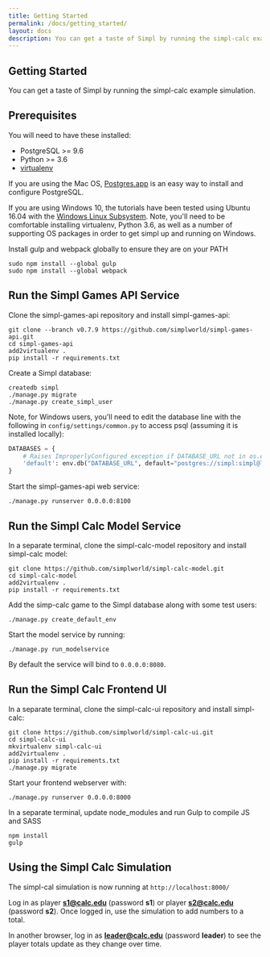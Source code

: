 ```yaml
---
title: Getting Started
permalink: /docs/getting_started/
layout: docs
description: You can get a taste of Simpl by running the simpl-calc example simulation.
---
```


## Getting Started

You can get a taste of Simpl by running the simpl-calc example simulation.

## Prerequisites

You will need to have these installed:
   * PostgreSQL >= 9.6
   * Python >= 3.6
   * [virtualenv](https://virtualenv.pypa.io/en/stable/)

If you are using the Mac OS, [Postgres.app](https://postgresapp.com) is an easy way to install and configure PostgreSQL.

If you are using Windows 10, the tutorials have been tested using Ubuntu 16.04 with the [Windows Linux Subsystem](https://docs.microsoft.com/en-us/windows/wsl/install-win10).  Note, you'll need to be comfortable installing virtualenv, Python 3.6, as well as a number of supporting OS packages in order to get simpl up and running on Windows.  

Install gulp and webpack globally to ensure they are on your PATH

```shell
sudo npm install --global gulp
sudo npm install --global webpack
```

## Run the Simpl Games API Service

Clone the simpl-games-api repository and install simpl-games-api:

```shell
git clone --branch v0.7.9 https://github.com/simplworld/simpl-games-api.git
cd simpl-games-api
add2virtualenv .
pip install -r requirements.txt
```

Create a Simpl database:

```shell
createdb simpl
./manage.py migrate
./manage.py create_simpl_user
```

Note, for Windows users, you'll need to edit the database line with the following in `config/settings/common.py` to access psql (assuming it is installed locally):

```python
DATABASES = {
    # Raises ImproperlyConfigured exception if DATABASE_URL not in os.environ
    'default': env.db("DATABASE_URL", default="postgres://simpl:simpl@localhost:5432/simpl"),
}
```

Start the simpl-games-api web service:

```shell
./manage.py runserver 0.0.0.0:8100
```

## Run the Simpl Calc Model Service

In a separate terminal, clone the simpl-calc-model repository and install simpl-calc model:

```shell
git clone https://github.com/simplworld/simpl-calc-model.git
cd simpl-calc-model
add2virtualenv .
pip install -r requirements.txt
```

Add the simp-calc game to the Simpl database along with some test users:

```shell
./manage.py create_default_env
```

Start the model service by running:

```shell
./manage.py run_modelservice
```

By default the service will bind to `0.0.0.0:8080`.


## Run the Simpl Calc Frontend UI

In a separate terminal, clone the simpl-calc-ui repository and install simpl-calc:

```shell
git clone https://github.com/simplworld/simpl-calc-ui.git
cd simpl-calc-ui
mkvirtualenv simpl-calc-ui
add2virtualenv .
pip install -r requirements.txt
./manage.py migrate
```

Start your frontend webserver with:

```shell
./manage.py runserver 0.0.0.0:8000
```

In a separate terminal, update node_modules and run Gulp to compile JS and SASS

```shell
npm install
gulp
```

## Using the Simpl Calc Simulation

The simpl-cal simulation is now running at `http://localhost:8000/`

Log in as player **s1@calc.edu** (password **s1**) or player **s2@calc.edu** (password **s2**). Once logged in, use the simulation to add numbers to a total.

In another browser, log in as **leader@calc.edu** (password **leader**) to see the player totals update as they change over time.
